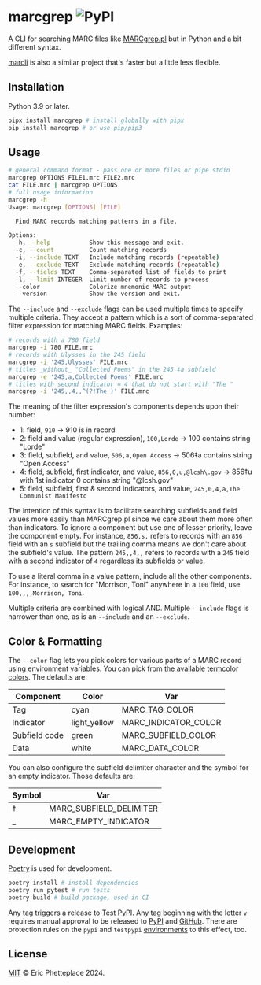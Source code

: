 # marcgrep ![PyPI](https://img.shields.io/pypi/v/marcgrep)

A CLI for searching MARC files like [MARCgrep.pl](https://pusc.it/bib/MARCgrep) but in Python and a bit different syntax.

[marcli](https://github.com/hectorcorrea/marcli) is also a similar project that's faster but a little less flexible.

## Installation

Python 3.9 or later.

```sh
pipx install marcgrep # install globally with pipx
pip install marcgrep # or use pip/pip3
```

## Usage

```sh
# general command format - pass one or more files or pipe stdin
marcgrep OPTIONS FILE1.mrc FILE2.mrc
cat FILE.mrc | marcgrep OPTIONS
# full usage information
marcgrep -h
Usage: marcgrep [OPTIONS] [FILE]

  Find MARC records matching patterns in a file.

Options:
  -h, --help           Show this message and exit.
  -c, --count          Count matching records
  -i, --include TEXT   Include matching records (repeatable)
  -e, --exclude TEXT   Exclude matching records (repeatable)
  -f, --fields TEXT    Comma-separated list of fields to print
  -l, --limit INTEGER  Limit number of records to process
  --color              Colorize mnemonic MARC output
  --version            Show the version and exit.
```

The `--include` and `--exclude` flags can be used multiple times to specify multiple criteria. They accept a pattern which is a sort of comma-separated filter expression for matching MARC fields. Examples:

```sh
# records with a 780 field
marcgrep -i 780 FILE.mrc
# records with Ulysses in the 245 field
marcgrep -i '245,Ulysses' FILE.mrc
# titles _without_ "Collected Poems" in the 245 ‡a subfield
marcgrep -e '245,a,Collected Poems' FILE.mrc
# titles with second indicator = 4 that do not start with "The "
marcgrep -i '245,,4,,^(?!The )' FILE.mrc
```

The meaning of the filter expression's components depends upon their number:

- 1: field, `910` -> 910 is in record
- 2: field and value (regular expression), `100,Lorde` -> 100 contains string "Lorde"
- 3: field, subfield, and value, `506,a,Open Access` -> 506‡a contains string "Open Access"
- 4: field, subfield, first indicator, and value, `856,0,u,@lcsh\.gov` -> 856‡u with 1st indicator 0 contains string "@lcsh.gov"
- 5: field, subfield, first & second indicators, and value, `245,0,4,a,The Communist Manifesto`

The intention of this syntax is to facilitate searching subfields and field values more easily than MARCgrep.pl since we care about them more often than indicators. To ignore a component but use one of lesser priority, leave the component empty. For instance, `856,s,` refers to records with an `856` field with an `s` subfield but the trailing comma means we don't care about the subfield's value. The pattern `245,,4,,` refers to records with a `245` field with a second indicator of `4` regardless its subfields or value.

To use a literal comma in a value pattern, include all the other components. For instance, to search for "Morrison, Toni" anywhere in a `100` field, use `100,,,,Morrison, Toni`.

Multiple criteria are combined with logical AND. Multiple `--include` flags is narrower than one, as is an `--include` and an `--exclude`.

## Color & Formatting

The `--color` flag lets you pick colors for various parts of a MARC record using environment variables. You can pick from [the available termcolor colors](https://github.com/termcolor/termcolor?tab=readme-ov-file#text-properties). The defaults are:

| Component | Color | Var |
|---|----|---|
| Tag | cyan | MARC_TAG_COLOR |
| Indicator | light_yellow | MARC_INDICATOR_COLOR |
| Subfield code | green | MARC_SUBFIELD_COLOR |
| Data | white | MARC_DATA_COLOR |

You can also configure the subfield delimiter character and the symbol for an empty indicator. Those defaults are:

| Symbol | Var |
|---|---|
| ‡ | MARC_SUBFIELD_DELIMITER |
| _ | MARC_EMPTY_INDICATOR |

## Development

[Poetry](https://python-poetry.org/) is used for development.

```sh
poetry install # install dependencies
poetry run pytest # run tests
poetry build # build package, used in CI
```

Any tag triggers a release to [Test PyPI](https://test.pypi.org/project/marcgrep/). Any tag beginning with the letter `v` requires manual approval to be released to [PyPI](https://pypi.org/project/marcgrep/) and [GitHub](https://github.com/phette23/marcgreppy/releases). There are protection rules on the `pypi` and `testpypi` [environments](https://github.com/phette23/marcgreppy/settings/environments) to this effect, too.

## License

[MIT](https://opensource.org/license/mit) © Eric Phetteplace 2024.
